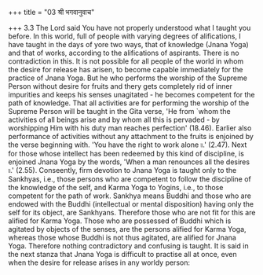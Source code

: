 +++
title = "03 श्री भगवानुवाच"

+++
3.3 The Lord said You have not properly understood what I taught you before. In this world, full of people with varying degrees of alifications, I have taught in the days of yore two ways, that of knowledge (Jnana Yoga) and that of works, according to the alifications of aspirants. There is no contradiction in this. It is not possible for all people of the world in whom the desire for release has arisen, to become capable immediately for the practice of Jnana Yoga. But he who performs the worship of the Supreme Person without desire for fruits and thery gets completely rid of inner impurities and keeps his senses unagitated - he becomes competent for the path of knowledge. That all activities are for performing the worship of the Supreme Person will be taught in the Gita verse, 'He from \`whom the activities of all beings arise and by whom all this is pervaded - by worshipping Him with his duty man reaches perfection' (18.46). Earlier also performance of activities without any attachment to the fruits is enjoined by the verse beginning with. 'You have the right to work alone ৷৷.' (2.47). Next for those whose intellect has been redeemed by this kind of discipline, is enjoined Jnana Yoga by the words, 'When a man renounces all the desires
৷৷.' (2.55). Conseently, firm devotion to Jnana Yoga is taught only to the Sankhyas, i.e., those persons who are competent to follow the discipline of the knowledge of the self, and Karma Yoga to Yogins, i.e.,
to those competent for the path of work. Sankhya means Buddhi and those who are endowed with the Buddhi (intellectual or mental disposition)
having only the self for its object, are Sankhyans. Therefore those who are not fit for this are alified for Karma Yoga. Those who are possessed of Buddhi which is agitated by objects of the senses, are the persons alified for Karma Yoga, whereas those whose Buddhi is not thus agitated,
are alified for Jnana Yoga. Therefore nothing contradictory and confusing is taught. It is said in the next stanza that Jnana Yoga is difficult to practise all at once, even when the desire for release arises in any worldy person:

